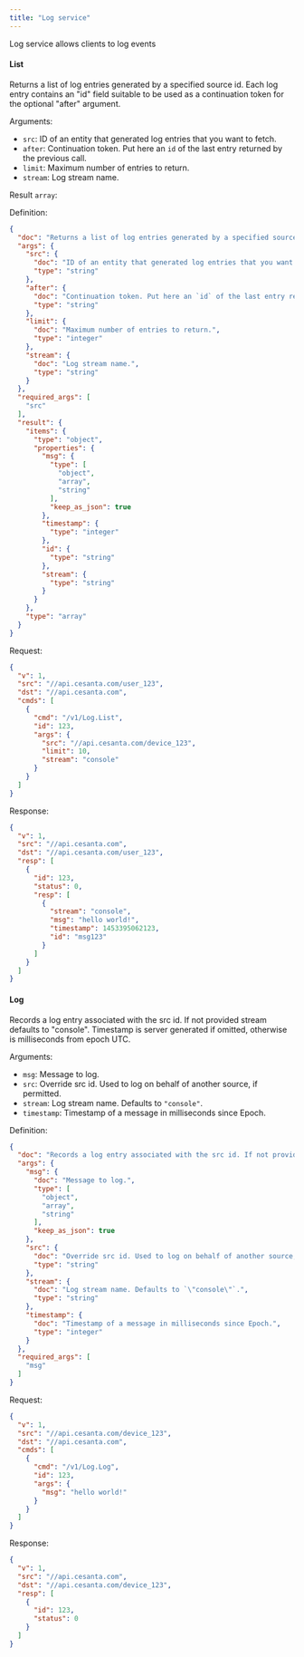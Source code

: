 ```yaml
---
title: "Log service"
---
```


Log service allows clients to log events

#### List
Returns a list of log entries generated by a specified source id. Each log entry contains an "id" field suitable to be used as a continuation token for the optional "after" argument.

Arguments:
- `src`: ID of an entity that generated log entries that you want to fetch.
- `after`: Continuation token. Put here an `id` of the last entry returned by the previous call.
- `limit`: Maximum number of entries to return.
- `stream`: Log stream name.

Result `array`: 

Definition:
```json
{
  "doc": "Returns a list of log entries generated by a specified source id. Each log entry contains an \"id\" field suitable to be used as a continuation token for the optional \"after\" argument.",
  "args": {
    "src": {
      "doc": "ID of an entity that generated log entries that you want to fetch.",
      "type": "string"
    },
    "after": {
      "doc": "Continuation token. Put here an `id` of the last entry returned by the previous call.",
      "type": "string"
    },
    "limit": {
      "doc": "Maximum number of entries to return.",
      "type": "integer"
    },
    "stream": {
      "doc": "Log stream name.",
      "type": "string"
    }
  },
  "required_args": [
    "src"
  ],
  "result": {
    "items": {
      "type": "object",
      "properties": {
        "msg": {
          "type": [
            "object",
            "array",
            "string"
          ],
          "keep_as_json": true
        },
        "timestamp": {
          "type": "integer"
        },
        "id": {
          "type": "string"
        },
        "stream": {
          "type": "string"
        }
      }
    },
    "type": "array"
  }
}
```

Request:
```json
{
  "v": 1,
  "src": "//api.cesanta.com/user_123",
  "dst": "//api.cesanta.com",
  "cmds": [
    {
      "cmd": "/v1/Log.List",
      "id": 123,
      "args": {
        "src": "//api.cesanta.com/device_123",
        "limit": 10,
        "stream": "console"
      }
    }
  ]
}

```

Response:
```json
{
  "v": 1,
  "src": "//api.cesanta.com",
  "dst": "//api.cesanta.com/user_123",
  "resp": [
    {
      "id": 123,
      "status": 0,
      "resp": [
        {
          "stream": "console",
          "msg": "hello world!",
          "timestamp": 1453395062123,
          "id": "msg123"
        }
      ]
    }
  ]
}

```

#### Log
Records a log entry associated with the src id. If not provided stream defaults to "console". Timestamp is server generated if omitted, otherwise is milliseconds from epoch UTC.

Arguments:
- `msg`: Message to log.
- `src`: Override src id. Used to log on behalf of another source, if permitted.
- `stream`: Log stream name. Defaults to `"console"`.
- `timestamp`: Timestamp of a message in milliseconds since Epoch.


Definition:
```json
{
  "doc": "Records a log entry associated with the src id. If not provided stream defaults to \"console\". Timestamp is server generated if omitted, otherwise is milliseconds from epoch UTC.",
  "args": {
    "msg": {
      "doc": "Message to log.",
      "type": [
        "object",
        "array",
        "string"
      ],
      "keep_as_json": true
    },
    "src": {
      "doc": "Override src id. Used to log on behalf of another source, if permitted.",
      "type": "string"
    },
    "stream": {
      "doc": "Log stream name. Defaults to `\"console\"`.",
      "type": "string"
    },
    "timestamp": {
      "doc": "Timestamp of a message in milliseconds since Epoch.",
      "type": "integer"
    }
  },
  "required_args": [
    "msg"
  ]
}
```

Request:
```json
{
  "v": 1,
  "src": "//api.cesanta.com/device_123",
  "dst": "//api.cesanta.com",
  "cmds": [
    {
      "cmd": "/v1/Log.Log",
      "id": 123,
      "args": {
        "msg": "hello world!"
      }
    }
  ]
}

```

Response:
```json
{
  "v": 1,
  "src": "//api.cesanta.com",
  "dst": "//api.cesanta.com/device_123",
  "resp": [
    {
      "id": 123,
      "status": 0
    }
  ]
}
```


